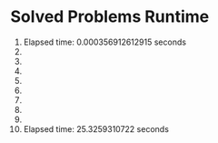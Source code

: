 Solved Problems Runtime
=========================

1.  Elapsed time: 0.000356912612915 seconds
2.
3.
4.
5.
6.
7.
8.
9.
10. Elapsed time: 25.3259310722 seconds
